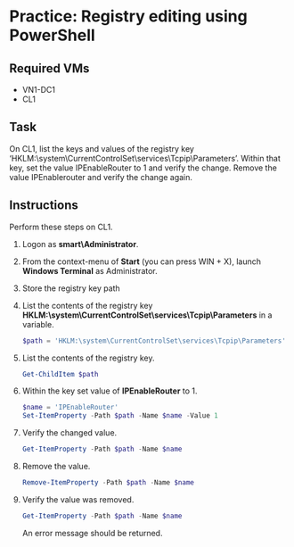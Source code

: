 # Practice: Registry editing using PowerShell

## Required VMs

* VN1-DC1
* CL1

## Task

On CL1, list the keys and values of the registry key ‘HKLM:\system\CurrentControlSet\services\Tcpip\Parameters’. Within that key, set the value IPEnableRouter to 1 and verify the change. Remove the value IPEnablerouter and verify the change again.

## Instructions

Perform these steps on CL1.

1. Logon as **smart\Administrator**.
1. From the context-menu of **Start** (you can press WIN + X), launch **Windows Terminal** as Administrator.
1. Store the registry key path 
1. List the contents of the registry key **HKLM:\system\CurrentControlSet\services\Tcpip\Parameters** in a variable.

    ````powershell
    $path = 'HKLM:\system\CurrentControlSet\services\Tcpip\Parameters'
    ````

1. List the contents of the registry key.

    ````powershell
    Get-ChildItem $path
    ````

1. Within the key set value of **IPEnableRouter** to 1.

    ````powershell
    $name = 'IPEnableRouter'
    Set-ItemProperty -Path $path -Name $name -Value 1
    ````

1. Verify the changed value.

    ````powershell
    Get-ItemProperty -Path $path -Name $name
    ````

1. Remove the value.

    ````powershell
    Remove-ItemProperty -Path $path -Name $name
    ````

1. Verify the value was removed.

    ````powershell
    Get-ItemProperty -Path $path -Name $name
    ````

    An error message should be returned.
